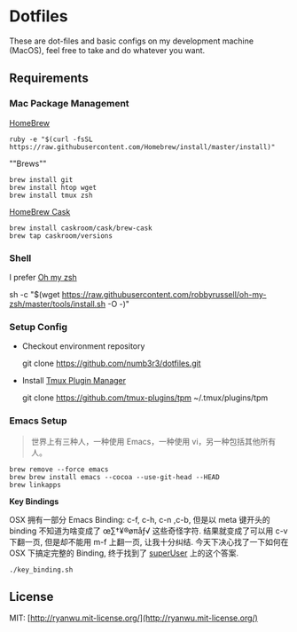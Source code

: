 Dotfiles
========

These are dot-files and basic configs on my development machine (MacOS), feel free to take and do whatever you want.

## Requirements

### Mac Package Management

[HomeBrew](http://brew.sh/)

	ruby -e "$(curl -fsSL https://raw.githubusercontent.com/Homebrew/install/master/install)"

""Brews""

	brew install git
	brew install htop wget
	brew install tmux zsh

[HomeBrew Cask](http://caskroom.io/)

	brew install caskroom/cask/brew-cask
	brew tap caskroom/versions

### Shell

I prefer [Oh my zsh](https://github.com/robbyrussell/oh-my-zsh)

  sh -c "$(wget https://raw.githubusercontent.com/robbyrussell/oh-my-zsh/master/tools/install.sh -O -)"


### Setup Config

- Checkout environment repository

	 git clone https://github.com/numb3r3/dotfiles.git

- Install [Tmux Plugin Manager](https://github.com/tmux-plugins/tpm)

  git clone https://github.com/tmux-plugins/tpm ~/.tmux/plugins/tpm

### Emacs Setup

> 世界上有三种人，一种使用 Emacs，一种使用 vi，另一种包括其他所有人。

    brew remove --force emacs
    brew brew install emacs --cocoa --use-git-head --HEAD
    brew linkapps

**Key Bindings**

OSX 拥有一部分 Emacs Binding: c-f, c-h, c-n ,c-b, 但是以 meta 键开头的 binding 不知道为啥变成了 œ∑†¥®øπåƒ√ 这些奇怪字符. 结果就变成了可以用 c-v 下翻一页, 但是却不能用 m-f 上翻一页, 让我十分纠结. 今天下决心找了一下如何在 OSX 下搞定完整的 Binding, 终于找到了 [superUser](http://superuser.com/questions/374799/emacs-like-meta-option-alt-key-functionality-in-os-x-lion) 上的这个答案.

    ./key_binding.sh


## License

MIT: [http://ryanwu.mit-license.org/](http://ryanwu.mit-license.org/)
